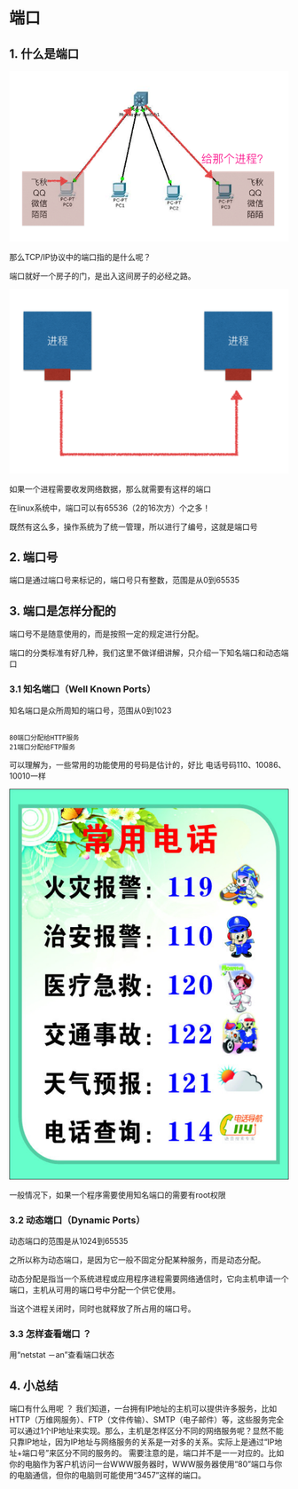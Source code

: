 # 端口

## 1. 什么是端口

![](/assets/Snip20160901_59.png)

那么TCP/IP协议中的端口指的是什么呢？

端口就好一个房子的门，是出入这间房子的必经之路。

![](/assets/Snip20160902_81.png)

如果一个进程需要收发网络数据，那么就需要有这样的端口

在linux系统中，端口可以有65536（2的16次方）个之多！

既然有这么多，操作系统为了统一管理，所以进行了编号，这就是端口号

## 2. 端口号

端口是通过端口号来标记的，端口号只有整数，范围是从0到65535

## 3. 端口是怎样分配的

端口号不是随意使用的，而是按照一定的规定进行分配。

端口的分类标准有好几种，我们这里不做详细讲解，只介绍一下知名端口和动态端口

### 3.1 知名端口（Well Known Ports）

知名端口是众所周知的端口号，范围从0到1023

```

80端口分配给HTTP服务
21端口分配给FTP服务

```

可以理解为，一些常用的功能使用的号码是估计的，好比 电话号码110、10086、10010一样

![](/assets/1082317_204433064_2.jpg)

一般情况下，如果一个程序需要使用知名端口的需要有root权限

### 3.2 动态端口（Dynamic Ports）

动态端口的范围是从1024到65535

之所以称为动态端口，是因为它一般不固定分配某种服务，而是动态分配。

动态分配是指当一个系统进程或应用程序进程需要网络通信时，它向主机申请一个端口，主机从可用的端口号中分配一个供它使用。

当这个进程关闭时，同时也就释放了所占用的端口号。

### 3.3 怎样查看端口 ？

用“netstat －an”查看端口状态

## 4. 小总结

端口有什么用呢 ？ 我们知道，一台拥有IP地址的主机可以提供许多服务，比如HTTP（万维网服务）、FTP（文件传输）、SMTP（电子邮件）等，这些服务完全可以通过1个IP地址来实现。那么，主机是怎样区分不同的网络服务呢？显然不能只靠IP地址，因为IP地址与网络服务的关系是一对多的关系。实际上是通过“IP地址+端口号”来区分不同的服务的。 需要注意的是，端口并不是一一对应的。比如你的电脑作为客户机访问一台WWW服务器时，WWW服务器使用“80”端口与你的电脑通信，但你的电脑则可能使用“3457”这样的端口。
